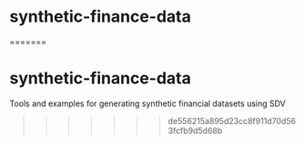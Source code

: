 
# synthetic-finance-data 
=======
# synthetic-finance-data
Tools and examples for generating synthetic financial datasets using SDV
>>>>>>> de556215a895d23cc8f911d70d563fcfb9d5d68b
